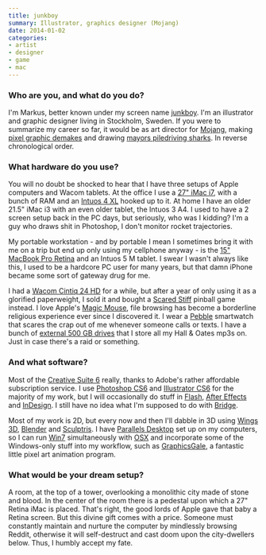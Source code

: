 ```yaml
---
title: junkboy
summary: Illustrator, graphics designer (Mojang)
date: 2014-01-02
categories:
- artist
- designer
- game
- mac
---
```


### Who are you, and what do you do?

I'm Markus, better known under my screen name [junkboy](http://jnkboy.tumblr.com/ "Markus' Tumblr site."). I'm an illustrator and graphic designer living in Stockholm, Sweden. If you were to summarize my career so far, it would be as art director for [Mojang](https://mojang.com/ "The Mojang site."), making [pixel graphic demakes](http://kotaku.com/5601850/22-high+caliber-demakes-of-modern-favorites/ "A post on Markus' game demakes.") and drawing [mayors piledriving sharks](http://jnkboy.deviantart.com/art/Haggar-piledriving-a-shark-202701148 "Markus' drawing of Haggar piledriving a shark."). In reverse chronological order.

### What hardware do you use?

You will no doubt be shocked to hear that I have three setups of Apple computers and Wacom tablets. At the office I use a [27" iMac i7][imac], with a bunch of RAM and an [Intuos 4 XL][intuos] hooked up to it. At home I have an older 21.5" iMac i3 with an even older tablet, the Intuos 3 A4. I used to have a 2 screen setup back in the PC days, but seriously, who was I kidding? I'm a guy who draws shit in Photoshop, I don't monitor rocket trajectories.

My portable workstation - and by portable I mean I sometimes bring it with me on a trip but end up only using my cellphone anyway - is the [15" MacBook Pro Retina][macbook-pro] and an Intuos 5 M tablet. I swear I wasn't always like this, I used to be a hardcore PC user for many years, but that damn iPhone became some sort of gateway drug for me.

I had a [Wacom Cintiq 24 HD][cintiq] for a while, but after a year of only using it as a glorified paperweight, I sold it and bought a [Scared Stiff](http://www.ipdb.org/machine.cgi?id=3915 "The Scared Stiff pinball machine.") pinball game instead. I love Apple's [Magic Mouse][magic-mouse], file browsing has become a borderline religious experience ever since I discovered it. I wear a [Pebble][] smartwatch that scares the crap out of me whenever someone calls or texts. I have a bunch of [external 500 GB drives][elements-portable] that I store all my Hall & Oates mp3s on. Just in case there's a raid or something.

### And what software?

Most of the [Creative Suite 6][creative-suite] really, thanks to Adobe's rather affordable subscription service. I use [Photoshop CS6][photoshop] and [Illustrator CS6][illustrator] for the majority of my work, but I will occasionally do stuff in [Flash][], [After Effects][after-effects] and [InDesign][]. I still have no idea what I'm supposed to do with [Bridge][].

Most of my work is 2D, but every now and then I'll dabble in 3D using [Wings 3D][wings-3d], [Blender][] and [Sculptris][]. I have [Parallels Desktop][parallels-desktop] set up on my computers, so I can run [Win7][windows-7] simultaneously with [OSX][macos] and incorporate some of the Windows-only stuff into my workflow, such as [GraphicsGale][], a fantastic little pixel art animation program. 

### What would be your dream setup?

A room, at the top of a tower, overlooking a monolithic city made of stone and blood. In the center of the room there is a pedestal upon which a 27" Retina iMac is placed. That's right, the good lords of Apple gave that baby a Retina screen. But this divine gift comes with a price. Someone must constantly maintain and nurture the computer by mindlessly browsing Reddit, otherwise it will self-destruct and cast doom upon the city-dwellers below. Thus, I humbly accept my fate.

[after-effects]: https://www.adobe.com/products/aftereffects.html "Motion graphics and video editing software."
[blender]: https://www.blender.org/ "A free, open-source 3D renderer."
[bridge]: https://creative.adobe.com/products/bridge "A shared media manager for Adobe CS products."
[cintiq]: https://www.wacom.com/en/us/cintiq "A computer screen you can draw on."
[creative-suite]: https://www.adobe.com/creativecloud.html "A collection of design tools."
[elements-portable]: https://www.wdc.com/en/products/products.aspx?id=470 "A portable external hard drive."
[flash]: https://en.wikipedia.org/wiki/Adobe_Flash "A software and animation editor."
[graphicsgale]: https://graphicsgale.com/us/ "A pixel art editor for Windows."
[illustrator]: https://www.adobe.com/products/illustrator.html "A vector graphics editor."
[imac]: https://www.apple.com/imac/ "An all-in-one computer."
[indesign]: https://www.adobe.com/products/indesign.html "A desktop/web publishing application."
[intuos]: https://www.wacom.com/en-us/products/pen-tablets/intuos "A pen tablet."
[macbook-pro]: https://www.apple.com/macbook-pro/ "A laptop."
[macos]: https://en.wikipedia.org/wiki/MacOS "An operating system for Mac hardware."
[magic-mouse]: https://en.wikipedia.org/wiki/Magic_Mouse "A multi-touch mouse."
[parallels-desktop]: https://www.parallels.com/products/desktop/ "A PC emulator for the Mac."
[pebble]: https://getpebble.com/ "A smartwatch."
[photoshop]: https://www.adobe.com/products/photoshop.html "A bitmap image editor."
[sculptris]: http://pixologic.com/sculptris/ "3D sculpting software."
[windows-7]: https://en.wikipedia.org/wiki/Windows_7 "An operating system."
[wings-3d]: http://www.wings3d.com/ "A polygon renderer."
